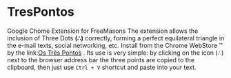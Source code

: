 # TresPontos
Google Chome Extension for FreeMasons
The extension allows the inclusion of Three Dots __(∴)__ correctly, forming a perfect equilateral triangle in the e-mail texts, social networking, etc. Install from the Chrome WebStore ™ by the link:[Os Três Pontos]( https://goo.gl/hOQCPo) .
Its use is very simple: by clicking on the icon (∴) next to the browser address bar the three points are copied to the clipboard,  then just use ```Ctrl + V``` shortcut and paste into your text.
